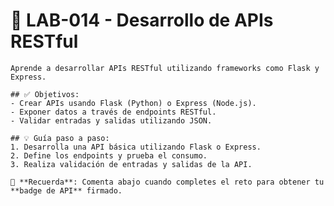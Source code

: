 # 🚀 LAB-014 - Desarrollo de APIs RESTful
    
    Aprende a desarrollar APIs RESTful utilizando frameworks como Flask y Express.

    ## ✅ Objetivos:
    - Crear APIs usando Flask (Python) o Express (Node.js).
    - Exponer datos a través de endpoints RESTful.
    - Validar entradas y salidas utilizando JSON.

    ## 💡 Guía paso a paso:
    1. Desarrolla una API básica utilizando Flask o Express.
    2. Define los endpoints y prueba el consumo.
    3. Realiza validación de entradas y salidas de la API.

    🧭 **Recuerda**: Comenta abajo cuando completes el reto para obtener tu **badge de API** firmado.